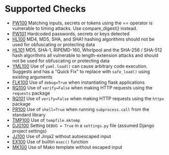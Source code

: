 # Supported Checks

* [PW100](checks/PW100.md) Matching inputs, secrets or tokens using the == operator is vulnerable to timing attacks. Use compare_digest() instead.
* [PW101](checks/PW101.md) Hardcoded passwords, secrets or keys detected
* [HL100](checks/HL100.md) MD4, MD5, SHA, and SHA1 hashing algorithms should not be used for obfuscating or protecting data
* [HL101](checks/HL101.md) MD5, SHA-1, RIPEMD-160, Whirlpool and the SHA-256 / SHA-512 hash algorithms all vulnerable to length-extension attacks and should not be used for obfuscating or protecting data
* [YML100](checks/YML100.md) Use of `yaml.load()` can cause arbitrary code execution. Suggests and has a "Quick Fix" to replace with `safe_load()` using existing arguments
* [FLK100](checks/FLK100.md) Use of `debug=True` when instantiating flask applications
* [RQ100](checks/RQ100.md) Use of `verify=False` when making HTTP requests using the `requests` package
* [RQ101](checks/RQ101.md) Use of `verify=False` when making HTTP requests using the `httpx` package
* [PR100](checks/PR100.md) Use of `shell=True` when running `subprocess.call` from the standard library
* [TMP100](checks/TMP100.md) Use of `tempfile.mktemp`
* [DJG100](checks/DJG100.md) Setting `DEBUG = True` in a `settings.py` file (assumed Django project settings)
* [JJ100](checks/JJ100.md) Use of Jinja2 without autoescaped input
* [EX100](checks/EX100.md) Use of builtin `exec()` function
* [MK100](checks/MK100.md) Use of Mako template without escaped input
